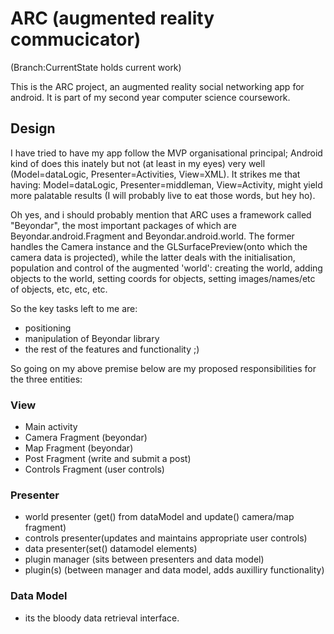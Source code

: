 # ARC (augmented reality commucicator)
(Branch:CurrentState holds current work)

This is the ARC project, an augmented reality social networking app for android. It is part of my second year computer science coursework.

## Design
I have tried to have my app follow the MVP organisational principal; Android kind of does this inately but not (at least in my eyes) very well (Model=dataLogic, Presenter=Activities, View=XML). It strikes me that having: Model=dataLogic, Presenter=middleman, View=Activity, might yield more palatable results (I will probably live to eat those words, but hey ho).

Oh yes, and i should probably mention that ARC uses a framework called "Beyondar", the most important packages of which are Beyondar.android.Fragment and Beyondar.android.world. The former handles the Camera instance and the GLSurfacePreview(onto which the camera data is projected), while the latter deals with the initialisation, population and control of the augmented 'world': creating the world, adding objects to the world, setting coords for objects, setting images/names/etc of objects, etc, etc, etc.

So the key tasks left to me are:
* positioning
* manipulation of Beyondar library
* the rest of the features and functionality ;)

So going on my above premise below are my proposed responsibilities for the three entities:

### View
* Main activity
* Camera Fragment (beyondar)
* Map Fragment (beyondar)
* Post Fragment (write and submit a post)
* Controls Fragment (user controls)

### Presenter
* world presenter (get() from dataModel and update() camera/map fragment)
* controls presenter(updates and maintains appropriate user controls)
* data presenter(set() datamodel elements)
* plugin manager (sits between presenters and data model)
* plugin(s) (between manager and data model, adds auxilliry functionality)

### Data Model
* its the bloody data retrieval interface.
